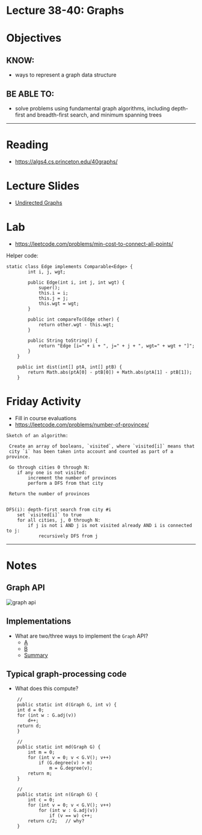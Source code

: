 # Lecture 38-40: Graphs

# Objectives

## KNOW:
- ways to represent a graph data structure
  
## BE ABLE TO:
- solve problems using fundamental graph algorithms, including depth-first and breadth-first search, and minimum spanning trees


---
# Reading

- https://algs4.cs.princeton.edu/40graphs/


# Lecture Slides

- [Undirected Graphs](https://algs4.cs.princeton.edu/lectures/keynote/41UndirectedGraphs.pdf)


# Lab

- https://leetcode.com/problems/min-cost-to-connect-all-points/

Helper code:
```
static class Edge implements Comparable<Edge> {
		int i, j, wgt;

		public Edge(int i, int j, int wgt) {
			super();
			this.i = i;
			this.j = j;
			this.wgt = wgt;
		}

		public int compareTo(Edge other) {
			return other.wgt - this.wgt;
		}

		public String toString() {
			return "Edge [i=" + i + ", j=" + j + ", wgt=" + wgt + "]";
		}
	}
	
	public int dist(int[] ptA, int[] ptB) {
		return Math.abs(ptA[0] - ptB[0]) + Math.abs(ptA[1] - ptB[1]);
	}
```


# Friday Activity

- Fill in course evaluations
- https://leetcode.com/problems/number-of-provinces/

```
Sketch of an algorithm:

 Create an array of booleans, `visited`, where `visited[i]` means that 
 city `i` has been taken into account and counted as part of a province.
 
 Go through cities 0 through N:
 	if any one is not visited:
 		increment the number of provinces
 		perform a DFS from that city
 		
 Return the number of provinces
 

DFS(i): depth-first search from city #i
	set `visited[i]` to true
	for all cities, j, 0 through N:
		if j is not i AND j is not visited already AND i is connected to j:
			recursively DFS from j
```

---

# Notes

## Graph API

![graph api](https://algs4.cs.princeton.edu/41graph/images/graph-api.png)

## Implementations

- What are two/three ways to implement the `Graph` API?
    - [A](https://algs4.cs.princeton.edu/41graph/Graph.java.html)
    - [B](https://algs4.cs.princeton.edu/41graph/AdjMatrixGraph.java.html)
    - [Summary](https://algs4.cs.princeton.edu/lectures/keynote/41UndirectedGraphs.pdf#page=24)

## Typical graph-processing code

- What does this compute?

```
    //
    public static int d(Graph G, int v) {
    int d = 0;
    for (int w : G.adj(v))
        d++;
    return d;
    }
```

```
    // 
    public static int md(Graph G) {
        int m = 0;
        for (int v = 0; v < G.V(); v++)
            if (G.degree(v) > m)
                m = G.degree(v);
        return m;
    }
```

```
    // 
    public static int n(Graph G) {
        int c = 0;
        for (int v = 0; v < G.V(); v++)
            for (int w : G.adj(v))
                if (v == w) c++;
        return c/2;   // why?
    }
```


